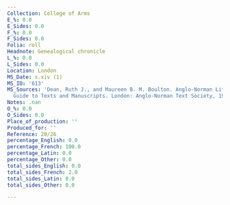 ```yaml
---
Collection: College of Arms
E_%: 0.0
E_Sides: 0.0
F_%: 0.0
F_Sides: 0.0
Folia: roll
Headnote: Genealogical chronicle
L_%: 0.0
L_Sides: 0.0
Location: London
MS_Date: s.xiv (1)
MS_ID: '613'
MS_Sources: 'Dean, Ruth J., and Maureen B. M. Boulton. Anglo-Norman Literature: A
  Guide to Texts and Manuscripts. London: Anglo-Norman Text Society, 1999.'
Notes: .nan
O_%: 0.0
O_Sides: 0.0
Place_of_production: ''
Produced_for: ''
Reference: 20/26
percentage_English: 0.0
percentage_French: 100.0
percentage_Latin: 0.0
percentage_Other: 0.0
total_sides_English: 0.0
total_sides_French: 2.0
total_sides_Latin: 0.0
total_sides_Other: 0.0

---
```

